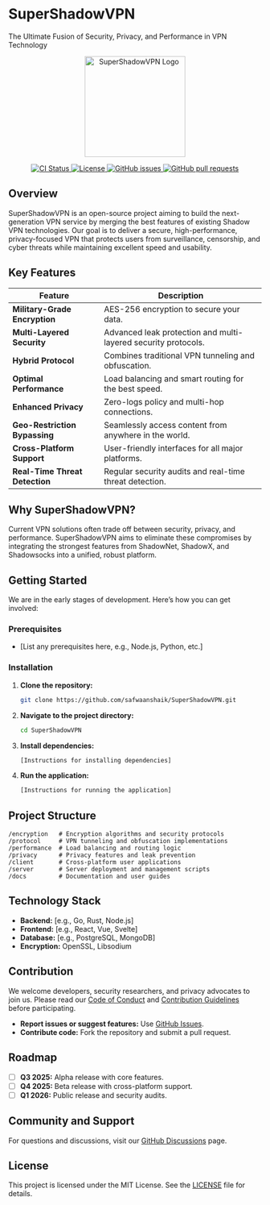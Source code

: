 # SuperShadowVPN
The Ultimate Fusion of Security, Privacy, and Performance in VPN Technology
<p align="center">
  <img src="docs/logo.png" alt="SuperShadowVPN Logo" width="200"/>
</p>

<p align="center">
  <a href="https://github.com/safwaanshaik/SuperShadowVPN/actions">
    <img src="https://github.com/safwaanshaik/SuperShadowVPN/workflows/CI/badge.svg" alt="CI Status">
  </a>
  <a href="https://github.com/safwaanshaik/SuperShadowVPN/blob/main/LICENSE">
    <img src="https://img.shields.io/badge/license-MIT-blue.svg" alt="License">
  </a>
  <a href="https://github.com/safwaanshaik/SuperShadowVPN/issues">
    <img src="https://img.shields.io/github/issues/safwaanshaik/SuperShadowVPN" alt="GitHub issues">
  </a>
  <a href="https://github.com/safwaanshaik/SuperShadowVPN/pulls">
    <img src="https://img.shields.io/github/issues-pr/safwaanshaik/SuperShadowVPN" alt="GitHub pull requests">
  </a>
</p>

## Overview
SuperShadowVPN is an open-source project aiming to build the next-generation VPN service by merging the best features of existing Shadow VPN technologies. Our goal is to deliver a secure, high-performance, privacy-focused VPN that protects users from surveillance, censorship, and cyber threats while maintaining excellent speed and usability.

## Key Features
| Feature                        | Description                                                              |
| ------------------------------ | ------------------------------------------------------------------------ |
| **Military-Grade Encryption**  | AES-256 encryption to secure your data.                                  |
| **Multi-Layered Security**     | Advanced leak protection and multi-layered security protocols.           |
| **Hybrid Protocol**            | Combines traditional VPN tunneling and obfuscation.                      |
| **Optimal Performance**        | Load balancing and smart routing for the best speed.                     |
| **Enhanced Privacy**           | Zero-logs policy and multi-hop connections.                              |
| **Geo-Restriction Bypassing**  | Seamlessly access content from anywhere in the world.                    |
| **Cross-Platform Support**     | User-friendly interfaces for all major platforms.                        |
| **Real-Time Threat Detection** | Regular security audits and real-time threat detection.                  |

## Why SuperShadowVPN?
Current VPN solutions often trade off between security, privacy, and performance. SuperShadowVPN aims to eliminate these compromises by integrating the strongest features from ShadowNet, ShadowX, and Shadowsocks into a unified, robust platform.

## Getting Started
We are in the early stages of development. Here’s how you can get involved:

### Prerequisites
- [List any prerequisites here, e.g., Node.js, Python, etc.]

### Installation
1.  **Clone the repository:**
    ```sh
    git clone https://github.com/safwaanshaik/SuperShadowVPN.git
    ```
2.  **Navigate to the project directory:**
    ```sh
    cd SuperShadowVPN
    ```
3.  **Install dependencies:**
    ```sh
    [Instructions for installing dependencies]
    ```
4.  **Run the application:**
    ```sh
    [Instructions for running the application]
    ```

## Project Structure
```
/encryption   # Encryption algorithms and security protocols
/protocol     # VPN tunneling and obfuscation implementations
/performance  # Load balancing and routing logic
/privacy      # Privacy features and leak prevention
/client       # Cross-platform user applications
/server       # Server deployment and management scripts
/docs         # Documentation and user guides
```

## Technology Stack
- **Backend:** [e.g., Go, Rust, Node.js]
- **Frontend:** [e.g., React, Vue, Svelte]
- **Database:** [e.g., PostgreSQL, MongoDB]
- **Encryption:** OpenSSL, Libsodium

## Contribution
We welcome developers, security researchers, and privacy advocates to join us. Please read our [Code of Conduct](docs/CODE_OF_CONDUCT.md) and [Contribution Guidelines](docs/CONTRIBUTING.md) before participating.

- **Report issues or suggest features:** Use [GitHub Issues](https://github.com/safwaanshaik/SuperShadowVPN/issues).
- **Contribute code:** Fork the repository and submit a pull request.

## Roadmap
- [ ] **Q3 2025:** Alpha release with core features.
- [ ] **Q4 2025:** Beta release with cross-platform support.
- [ ] **Q1 2026:** Public release and security audits.

## Community and Support
For questions and discussions, visit our [GitHub Discussions](https://github.com/safwaanshaik/SuperShadowVPN/discussions) page.

## License
This project is licensed under the MIT License. See the [LICENSE](LICENSE) file for details.
